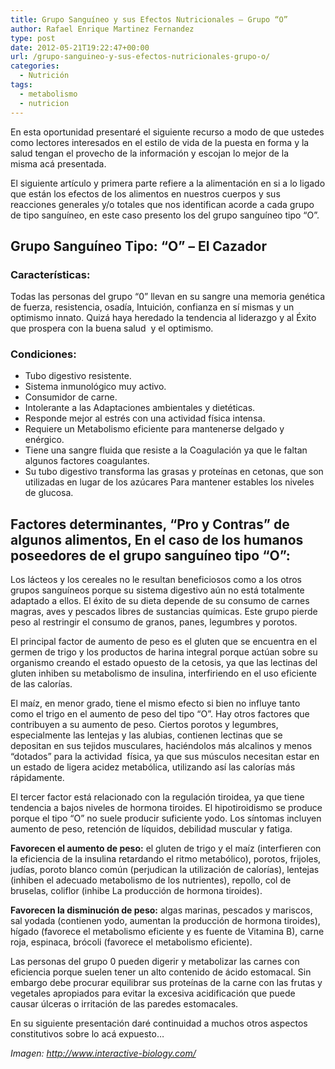 ```yaml
---
title: Grupo Sanguíneo y sus Efectos Nutricionales – Grupo “O”
author: Rafael Enrique Martinez Fernandez
type: post
date: 2012-05-21T19:22:47+00:00
url: /grupo-sanguineo-y-sus-efectos-nutricionales-grupo-o/
categories:
  - Nutrición
tags:
  - metabolismo
  - nutricion
---
```

<span class="main-paragraph">En esta oportunidad presentaré el siguiente recurso a modo de que ustedes como lectores interesados en el estilo de vida de la puesta en forma y la salud tengan el provecho de la información y escojan lo mejor de la misma acá presentada.</span>

El siguiente artículo y primera parte refiere a la alimentación en si a lo ligado que están los efectos de los alimentos en nuestros cuerpos y sus reacciones generales y/o totales que nos identifican acorde a cada grupo de tipo sanguíneo, en este caso presento los del grupo sanguíneo tipo &#8220;O&#8221;.

## Grupo Sanguíneo Tipo: “O” &#8211; El Cazador

### Características:

Todas las personas del grupo “0” llevan en su sangre una memoria genética de fuerza, resistencia, osadía, Intuición, confianza en sí mismas y un optimismo innato. Quizá haya heredado la tendencia al liderazgo y al Éxito que prospera con la buena salud  y el optimismo.

### Condiciones:

  * Tubo digestivo resistente.
  * Sistema inmunológico muy activo.
  * Consumidor de carne.
  * Intolerante a las Adaptaciones ambientales y dietéticas.
  * Responde mejor al estrés con una actividad física intensa.
  * Requiere un Metabolismo eficiente para mantenerse delgado y enérgico.
  * Tiene una sangre fluida que resiste a la Coagulación ya que le faltan algunos factores coagulantes.
  * Su tubo digestivo transforma las grasas y proteínas en cetonas, que son utilizadas en lugar de los azúcares Para mantener estables los niveles de glucosa.

## Factores determinantes, “Pro y Contras” de algunos alimentos, En el caso de los humanos poseedores de el grupo sanguíneo tipo “O”:

Los lácteos y los cereales no le resultan beneficiosos como a los otros grupos sanguíneos porque su sistema digestivo aún no está totalmente adaptado a ellos. El éxito de su dieta depende de su consumo de carnes magras, aves y pescados libres de sustancias químicas. Este grupo pierde peso al restringir el consumo de granos, panes, legumbres y porotos.

El principal factor de aumento de peso es el gluten que se encuentra en el germen de trigo y los productos de harina integral porque actúan sobre su organismo creando el estado opuesto de la cetosis, ya que las lectinas del gluten inhiben su metabolismo de insulina, interfiriendo en el uso eficiente de las calorías.

El maíz, en menor grado, tiene el mismo efecto si bien no influye tanto como el trigo en el aumento de peso del tipo &#8220;O&#8221;. Hay otros factores que contribuyen a su aumento de peso. Ciertos porotos y legumbres, especialmente las lentejas y las alubias, contienen lectinas que se depositan en sus tejidos musculares, haciéndolos más alcalinos y menos “dotados” para la actividad  física, ya que sus músculos necesitan estar en un estado de ligera acidez metabólica, utilizando así las calorías más rápidamente.

El tercer factor está relacionado con la regulación tiroidea, ya que tiene tendencia a bajos niveles de hormona tiroides. El hipotiroidismo se produce porque el tipo &#8220;O&#8221; no suele producir suficiente yodo. Los síntomas incluyen aumento de peso, retención de líquidos, debilidad muscular y fatiga.

**Favorecen el aumento de peso:** el gluten de trigo y el maíz (interfieren con la eficiencia de la insulina retardando el ritmo metabólico), porotos, frijoles, judías, poroto blanco común (perjudican la utilización de calorías), lentejas (inhiben el adecuado metabolismo de los nutrientes), repollo, col de bruselas, coliflor (inhibe La producción de hormona tiroides).

**Favorecen la disminución de peso:** algas marinas, pescados y mariscos, sal yodada (contienen yodo, aumentan la producción de hormona tiroides), hígado (favorece el metabolismo eficiente y es fuente de Vitamina B), carne roja, espinaca, brócoli (favorece el metabolismo eficiente).

Las personas del grupo 0 pueden digerir y metabolizar las carnes con eficiencia porque suelen tener un alto contenido de ácido estomacal. Sin embargo debe procurar equilibrar sus proteínas de la carne con las frutas y vegetales apropiados para evitar la excesiva acidificación que puede causar úlceras o irritación de las paredes estomacales.

En su siguiente presentación daré continuidad a muchos otros aspectos constitutivos sobre lo acá expuesto&#8230;

_Imagen: <a href="http://www.interactive-biology.com/" target="_blank">http://www.interactive-biology.com/</a>_